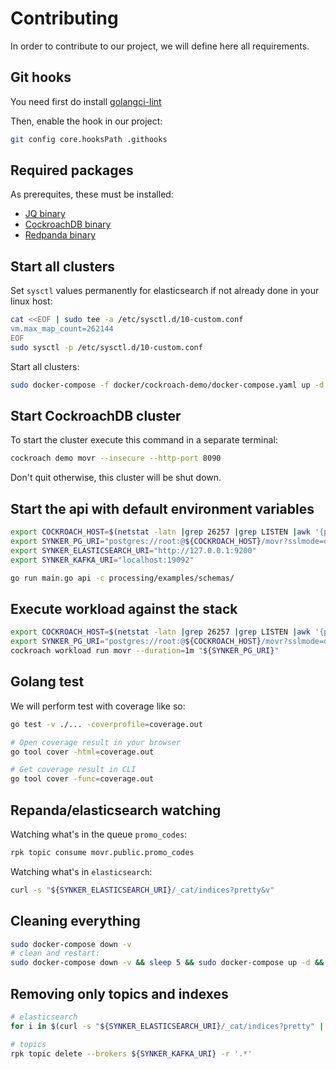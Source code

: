 # Contributing

In order to contribute to our project, we will define here all requirements.

## Git hooks

You need first do install [golangci-lint](https://golangci-lint.run/usage/install/)

Then, enable the hook in our project:
```bash
git config core.hooksPath .githooks
```

## Required packages

As prerequites, these must be installed:
- [JQ binary](https://github.com/stedolan/jq/releases)
- [CockroachDB binary](https://www.cockroachlabs.com/docs/releases/)
- [Redpanda binary](https://github.com/redpanda-data/redpanda/releases)

## Start all clusters

Set `sysctl` values permanently for elasticsearch if not already done in your linux host:
```bash
cat <<EOF | sudo tee -a /etc/sysctl.d/10-custom.conf
vm.max_map_count=262144
EOF
sudo sysctl -p /etc/sysctl.d/10-custom.conf
```

Start all clusters:
```bash
sudo docker-compose -f docker/cockroach-demo/docker-compose.yaml up -d
```

## Start CockroachDB cluster

To start the cluster execute this command in a separate terminal:
```bash
cockroach demo movr --insecure --http-port 8090
```
Don't quit otherwise, this cluster will be shut down.

## Start the api with default environment variables

```bash
export COCKROACH_HOST=$(netstat -latn |grep 26257 |grep LISTEN |awk '{print $4}' | head -1)
export SYNKER_PG_URI="postgres://root:@${COCKROACH_HOST}/movr?sslmode=disable"
export SYNKER_ELASTICSEARCH_URI="http://127.0.0.1:9200"
export SYNKER_KAFKA_URI="localhost:19092"

go run main.go api -c processing/examples/schemas/
```

## Execute workload against the stack

```bash
export COCKROACH_HOST=$(netstat -latn |grep 26257 |grep LISTEN |awk '{print $4}' | head -1)
export SYNKER_PG_URI="postgres://root:@${COCKROACH_HOST}/movr?sslmode=disable"
cockroach workload run movr --duration=1m "${SYNKER_PG_URI}"
```

## Golang test

We will perform test with coverage like so:
```bash
go test -v ./... -coverprofile=coverage.out

# Open coverage result in your browser
go tool cover -html=coverage.out

# Get coverage result in CLI
go tool cover -func=coverage.out
```

## Repanda/elasticsearch watching

Watching what's in the queue `promo_codes`:
```bash
rpk topic consume movr.public.promo_codes
```

Watching what's in `elasticsearch`:
```bash
curl -s "${SYNKER_ELASTICSEARCH_URI}/_cat/indices?pretty&v"
```

## Cleaning everything

```bash
sudo docker-compose down -v
# clean and restart:
sudo docker-compose down -v && sleep 5 && sudo docker-compose up -d && watch curl -s 0:9200/_cat/indices?v
```

## Removing only topics and indexes

```bash
# elasticsearch
for i in $(curl -s "${SYNKER_ELASTICSEARCH_URI}/_cat/indices?pretty" | grep -v geoip_databases |awk '{print $3}'); do curl -XDELETE ${SYNKER_ELASTICSEARCH_URI}/$i;done

# topics
rpk topic delete --brokers ${SYNKER_KAFKA_URI} -r '.*'
```
